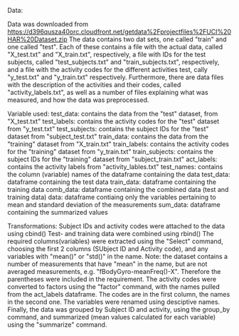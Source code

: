 Data:

Data was downloaded from https://d396qusza40orc.cloudfront.net/getdata%2Fprojectfiles%2FUCI%20HAR%20Dataset.zip
The data contains two dat sets, one called "train" and one called "test". Each of these contains a file with the actual data, called "X_test.txt" and "X_train.txt", respectively, a file with IDs for the test subjects, 
called "test_subjects.txt" and "train_subjects.txt", respectively, and a file with the activity codes for the different activities test, cally "y_test.txt" and "y_train.txt" respectively. Furthermore, there are data 
files with the description of the activities and their codes, called "activity_labels.txt", as well as a number of files explaining what was measured, and how the data was preprocessed.

Variable used:
test_data:	contains the data from the "test" dataset, from "X_test.txt"
test_labels:	contains the activity codes for the "test" dataset from "y_test.txt"
test_subjects:	contains the subject IDs for the "test" dataset from "subject_test.txt"
train_data:	contains the data from the "training" dataset from "X_train.txt"
train_labels:	contains the activity codes for the "training" dataset from "y_train.txt"
train_subjects:	contains the subject IDs for the "training" dataset from "subject_train.txt"
act_labels:	contains the activity labels from "activity_lables.txt"
test_names:	contains the column (variable) names of the dataframe containing the data
test_data:	dataframe containing the test data
train_data:	dataframe containing the training data
comb_data:	dataframe containing the combined data (test and training data)
data:	dataframe contiaing only the variables pertaining to mean and standard deviation of the measurements
sum_data:	dataframe containing the summarized values

Transformations:
Subject IDs and activity codes were attached to the data using cbind()
Test- and training data were combined using rbind()
The required columns(variables) were extracted using the "Select" command, choosing the first 2 columns (SUbject ID and Activity code), and any variables with "mean()" or "std()" in the name. 
	Note: the dataset contains a number of measurements that have "mean" in the name, but are not averaged measurements, e.g. "fBodyGyro-meanFreq()-X". Therefore the parentheses were included in the requirement.
The activity codes were converted to factors using the "factor" command, with the names pulled from the act_labels dataframe. The codes are in the first column, the names in the second one.
The variables were renamed using desciptive names.
Finally, the data was grouped by Subject ID and activity, using the group_by command, and summarized (mean values calculated for each variable) using the "summarize" command.

